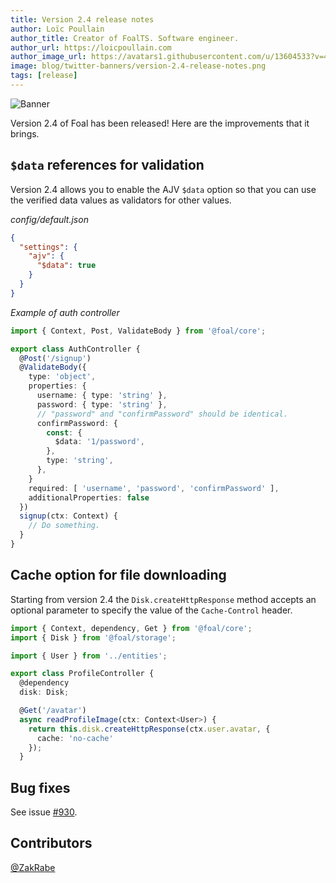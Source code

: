 ```yaml
---
title: Version 2.4 release notes
author: Loïc Poullain
author_title: Creator of FoalTS. Software engineer.
author_url: https://loicpoullain.com
author_image_url: https://avatars1.githubusercontent.com/u/13604533?v=4
image: blog/twitter-banners/version-2.4-release-notes.png
tags: [release]
---
```


![Banner](./assets/version-2.4-is-here/banner.png)

Version 2.4 of Foal has been released! Here are the improvements that it brings.

<!--truncate-->

## `$data` references for validation

Version 2.4 allows you to enable the AJV `$data` option so that you can use the verified data values as validators for other values.

*config/default.json*
```json
{
  "settings": {
    "ajv": {
      "$data": true
    }
  }
}
```

*Example of auth controller*
```typescript
import { Context, Post, ValidateBody } from '@foal/core';

export class AuthController {
  @Post('/signup')
  @ValidateBody({
    type: 'object',
    properties: {
      username: { type: 'string' },
      password: { type: 'string' },
      // "password" and "confirmPassword" should be identical.
      confirmPassword: {
        const: {
          $data: '1/password',
        },
        type: 'string',
      },
    }
    required: [ 'username', 'password', 'confirmPassword' ],
    additionalProperties: false
  })
  signup(ctx: Context) {
    // Do something.
  }
}

```

## Cache option for file downloading

Starting from version 2.4 the `Disk.createHttpResponse` method accepts an optional parameter to specify the value of the `Cache-Control` header.

```typescript
import { Context, dependency, Get } from '@foal/core';
import { Disk } from '@foal/storage';

import { User } from '../entities';

export class ProfileController {
  @dependency
  disk: Disk;

  @Get('/avatar')
  async readProfileImage(ctx: Context<User>) {
    return this.disk.createHttpResponse(ctx.user.avatar, {
      cache: 'no-cache'
    });
  }
```

## Bug fixes

See issue [#930](https://github.com/FoalTS/foal/issues/930).

## Contributors

[@ZakRabe](https://github.com/ZakRabe)